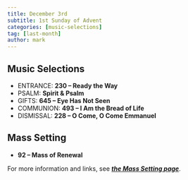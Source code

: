 ```yaml
---
title: December 3rd 
subtitle: 1st Sunday of Advent
categories: [music-selections]
tag: [last-month]
author: mark
---
```


## Music Selections

- ENTRANCE: **230 – Ready the Way**
- PSALM: **Spirit & Psalm**
- GIFTS: **645 – Eye Has Not Seen**
- COMMUNION: **493 – I Am the Bread of Life**
- DISMISSAL: **228 – O Come, O Come Emmanuel**

## Mass Setting

- **92 – Mass of Renewal**

For more information and links, see _**[the Mass Setting page](/mass-setting/)**_.
